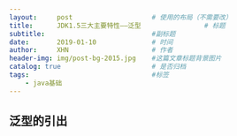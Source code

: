 ```yaml
---
layout:     post                    # 使用的布局（不需要改）
title:      JDK1.5三大主要特性——泛型           		# 标题 
subtitle:         					#副标题   
date:       2019-01-10              # 时间
author:     XHN                     # 作者
header-img: img/post-bg-2015.jpg    #这篇文章标题背景图片
catalog: true                       # 是否归档
tags:                               #标签
    - java基础
---
```


## 泛型的引出 ##

